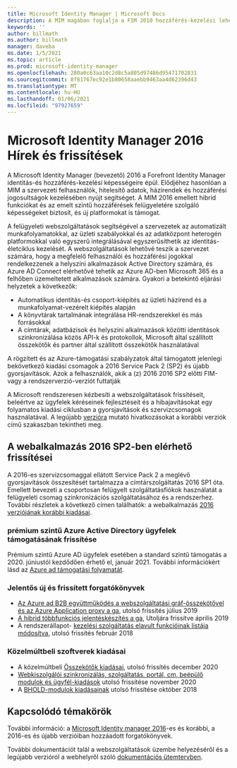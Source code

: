 ```yaml
---
title: Microsoft Identity Manager | Microsoft Docs
description: A MIM magában foglalja a FIM 2010 hozzáférés-kezelési lehetőségeit és a felhasználók, hitelesítő adatok, szabályzatok és szervezeten belüli hozzáférési jogosultságok kezelésében nyújt segítséget.
keywords: ''
author: billmath
ms.author: billmath
manager: daveba
ms.date: 1/5/2021
ms.topic: article
ms.prod: microsoft-identity-manager
ms.openlocfilehash: 280a0c63aa10c2d8c5a805d97486d95471702831
ms.sourcegitcommit: 8f81767ec92e1b80658aaebb9463aa4d62396d43
ms.translationtype: MT
ms.contentlocale: hu-HU
ms.lasthandoff: 01/06/2021
ms.locfileid: "97927659"
---
```

# <a name="microsoft-identity-manager-2016-news-and-updates"></a>Microsoft Identity Manager 2016 Hírek és frissítések

A Microsoft Identity Manager (bevezető) 2016 a Forefront Identity Manager identitás-és hozzáférés-kezelési képességeire épül. Elődjéhez hasonlóan a MIM a szervezeti felhasználók, hitelesítő adatok, házirendek és hozzáférési jogosultságok kezelésében nyújt segítséget.  A MIM 2016 emellett hibrid funkciókat és az emelt szintű hozzáférések felügyeletére szolgáló képességeket biztosít, és új platformokat is támogat.


A felügyeleti webszolgáltatások segítségével a szervezetek az automatizált munkafolyamatokkal, az üzleti szabályokkal és az adatközpont heterogén platformokkal való egyszerű integrálásával egyszerűsíthetik az identitás-életciklus kezelését. A webszolgáltatások lehetővé teszik a szervezet számára, hogy a megfelelő felhasználói és hozzáférési jogokkal rendelkezzenek a helyszíni alkalmazások Active Directory számára, és Azure AD Connect elérhetővé tehetik az Azure AD-ben Microsoft 365 és a felhőben üzemeltetett alkalmazások számára. Gyakori a betekintő eljárási helyzetek a következők:
 - Automatikus identitás-és csoport-kiépítés az üzleti házirend és a munkafolyamat-vezérelt kiépítés alapján
 - A könyvtárak tartalmának integrálása HR-rendszerekkel és más forrásokkal
 - A címtárak, adatbázisok és helyszíni alkalmazások közötti identitások szinkronizálása közös API-k és protokollok, Microsoft által szállított összekötők és partner által szállított összekötők használatával

A rögzített és az Azure-támogatási szabályzatok által támogatott jelenlegi bekövetkező kiadási csomagok a 2016 Service Pack 2 (SP2) és újabb gyorsjavítások.  Azok a felhasználók, akik a (z) 2016 2016 SP2 előtti FIM-vagy a rendszerverzió-verziót futtatják

A Microsoft rendszeresen kézbesíti a webszolgáltatások frissítéseit, beleértve az ügyfelek kéréseinek fejlesztéseit és a hibajavításokat egy folyamatos kiadási ciklusban a gyorsjavítások és szervizcsomagok használatával. A legújabb [verzióra](./reference/version-history.md) mutató hivatkozásokat a korábbi verziók című szakaszban tekintheti meg.

## <a name="updates-in-mim-2016-sp2"></a>A webalkalmazás 2016 SP2-ben elérhető frissítései

A 2016-es szervizcsomaggal ellátott Service Pack 2 a meglévő gyorsjavítások összesítését tartalmazza a címtárszolgáltatás 2016 SP1 óta. Emellett bevezeti a csoportosan felügyelt szolgáltatásfiókok használatát a felügyeleti csomag szinkronizációs szolgáltatásához és a rendszerhez. További részletek a következő címen találhatók: a webalkalmazás [2016 verziójának korábbi kiadásai](./reference/version-history.md).

### <a name="support-update-for-azure-active-directory-premium-customers"></a>prémium szintű Azure Active Directory ügyfelek támogatásának frissítése
Prémium szintű Azure AD ügyfelek esetében a standard szintű támogatás a 2020. júniustól kezdődően érhető el, január 2021. További információkért lásd az [Azure ad támogatási folyamatát](support-update-for-azure-active-directory-premium-customers.md).

### <a name="major-new-and-updated-scenarios"></a>Jelentős új és frissített forgatókönyvek

- [Az Azure ad B2B együttműködés a webszolgáltatási gráf-összekötővel és az Azure Application proxy a ga](microsoft-identity-manager-2016-graph-b2b-scenario.md), utolsó frissítés július 2019
- [A hibrid többfunkciós jelentéskészítés a ga](https://cloudblogs.microsoft.com/enterprisemobility/2018/02/23/hybrid-mim-reporting-now-available-in-azure-active-directory/), Utoljára frissítve április 2019
- A rendszerállapot- [kezelési szolgáltatás elavult funkcióinak listája módosítva](microsoft-identity-manager-2016-deprecated-features.md), utolsó frissítés február 2018

### <a name="recent-software-releases"></a>Közelmúltbeli szoftverek kiadásai

- A közelmúltbeli [Összekötők kiadásai](./reference/microsoft-identity-manager-2016-connector-version-history.md), utolsó frissítés december 2020
- [Webkiszolgálói szinkronizálás, szolgáltatás, portál, cm, beépülő modulok és ügyfél-kiadások](./reference/version-history.md) utolsó frissítése november 2020
- A [BHOLD-modulok kiadásainak](./reference/version-bhold-history.md) utolsó frissítése október 2018


## <a name="related-topics"></a>Kapcsolódó témakörök

További információ: a [Microsoft Identity manager 2016](microsoft-identity-manager-2016.md)-es és korábbi, a 2016-es és újabb verzióiban hozzáadott forgatókönyvek.

További dokumentációt talál a webszolgáltatások üzembe helyezéséről és a legújabb verzióról a webhelyről szóló [dokumentációs ütemtervben](https://docs.microsoft.com/microsoft-identity-manager/).

